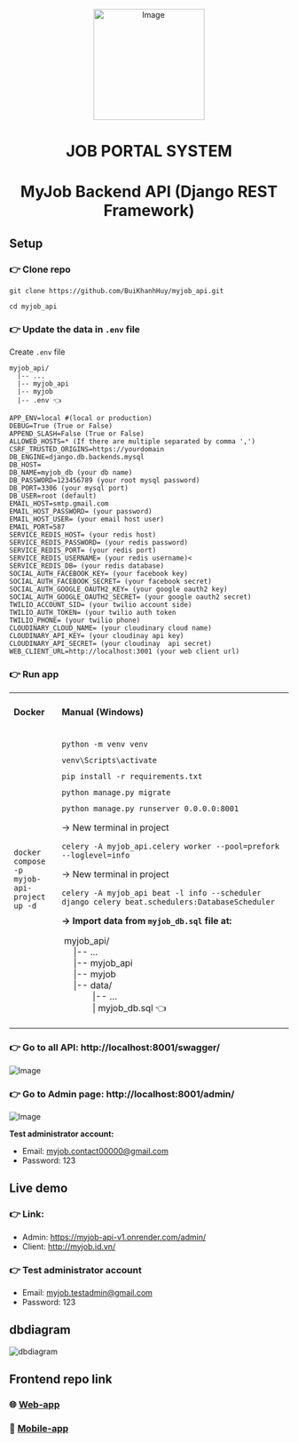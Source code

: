 <p align="center">
 <img src="https://github.com/BuiKhanhHuy/myjob_api/assets/69914972/ef0c454d-7947-46ab-a5e6-64ffe964bb3a" width="200"  alt="Image" />
</p>

<h1 align="center">JOB PORTAL SYSTEM</h1>
<h1 align="center">MyJob Backend API (Django REST Framework)</h1>

## Setup

### 👉 Clone repo

```plaintext
git clone https://github.com/BuiKhanhHuy/myjob_api.git
```

```plaintext
cd myjob_api
```

### 👉 Update the data in `.env` file 
Create `.env` file 
```plaintext
myjob_api/
  |-- ...
  |-- myjob_api
  |-- myjob
  |-- .env 👈
```

```plaintext
APP_ENV=local #(local or production)
DEBUG=True (True or False)
APPEND_SLASH=False (True or False)
ALLOWED_HOSTS=* (If there are multiple separated by comma ',')
CSRF_TRUSTED_ORIGINS=https://yourdomain
DB_ENGINE=django.db.backends.mysql
DB_HOST=
DB_NAME=myjob_db (your db name)
DB_PASSWORD=123456789 (your root mysql password)
DB_PORT=3306 (your mysql port)
DB_USER=root (default)
EMAIL_HOST=smtp.gmail.com
EMAIL_HOST_PASSWORD= (your password)
EMAIL_HOST_USER= (your email host user)
EMAIL_PORT=587
SERVICE_REDIS_HOST= (your redis host)
SERVICE_REDIS_PASSWORD= (your redis password)
SERVICE_REDIS_PORT= (your redis port) 
SERVICE_REDIS_USERNAME= (your redis username)<
SERVICE_REDIS_DB= (your redis database)
SOCIAL_AUTH_FACEBOOK_KEY= (your facebook key)
SOCIAL_AUTH_FACEBOOK_SECRET= (your facebook secret)
SOCIAL_AUTH_GOOGLE_OAUTH2_KEY= (your google oauth2 key)
SOCIAL_AUTH_GOOGLE_OAUTH2_SECRET= (your google oauth2 secret)
TWILIO_ACCOUNT_SID= (your twilio account side)
TWILIO_AUTH_TOKEN= (your twilio auth token
TWILIO_PHONE= (your twilio phone)
CLOUDINARY_CLOUD_NAME= (your cloudinary cloud name)
CLOUDINARY_API_KEY= (your cloudinay api key)
CLOUDINARY_API_SECRET= (your cloudinay  api secret)
WEB_CLIENT_URL=http://localhost:3001 (your web client url)
```

### 👉 Run app

<table>
  <tbody>
    <tr>
      <td><h4>Docker</h4></td>
      <td><h4>Manual (Windows)</h4></td>
    </tr>
    <tr>
      <td>
        <p>&nbsp;</p>
        <pre><code class="language-python">docker compose -p myjob-api-project up -d </code></pre>
        <p>&nbsp;</p>
      </td>
      <td>
        <pre><code class="language-python">python -m venv venv</code></pre>
        <pre><code class="language-python">venv\Scripts\activate</code></pre>
        <pre><code class="language-python">pip install -r requirements.txt</code></pre>
        <pre><code class="language-python">python manage.py migrate</code></pre>
        <pre><code class="language-python">python manage.py runserver 0.0.0.0:8001</code></pre>
        <p>→ New terminal in project</p>
        <pre><code class="language-python">celery -A myjob_api.celery worker --pool=prefork --loglevel=info</code></pre>
        <p>→ New terminal in project</p>
        <pre><code class="language-python">celery -A myjob_api beat -l info --scheduler django_celery_beat.schedulers:DatabaseScheduler</code></pre>
        <p>
          <strong>→ Import data from </strong
          ><code><strong>myjob_db.sql</strong></code
          ><strong> file at:</strong>
        </p>
        <p>
          &nbsp;myjob_api/<br />&nbsp; &nbsp; &nbsp;|-- ...<br />&nbsp;
          &nbsp; &nbsp;|-- myjob_api<br />&nbsp; &nbsp; &nbsp;|-- myjob<br />&nbsp;
          &nbsp; &nbsp;|-- data/<br />&nbsp; &nbsp; &nbsp; &nbsp; &nbsp;
          &nbsp; &nbsp;|-- …<br />&nbsp; &nbsp; &nbsp; &nbsp; &nbsp; &nbsp;
          &nbsp;| myjob_db.sql 👈
        </p>
      </td>
    </tr>
  </tbody>
</table>

### 👉 Go to all API: http://localhost:8001/swagger/

![Image](https://github.com/BuiKhanhHuy/myjob_api/assets/69914972/d43ffe6c-9c40-4d7c-8772-588f34616021)

### 👉 Go to Admin page: http://localhost:8001/admin/

![Image](https://github.com/BuiKhanhHuy/myjob_api/assets/69914972/1259d6d4-f94a-4086-8cd6-d2abfba64c90)

**Test administrator account:**

*   Email: [myjob.contact00000@gmail.com](mailto:myjob.testadmin@gmail.com)
*   Password: 123

## Live demo

### 👉 Link: 
* Admin: https://myjob-api-v1.onrender.com/admin/
* Client: http://myjob.id.vn/

### **👉** Test administrator account

*   Email: myjob.testadmin@gmail.com
*   Password: 123

## dbdiagram
![dbdiagram](https://github.com/BuiKhanhHuy/myjob_api/assets/69914972/b44bc3e3-2f06-40f5-8a73-440725193c59)

## Frontend repo link

### 🌐 [Web-app](https://github.com/BuiKhanhHuy/my-job-web-app)

### 📱 [Mobile-app](https://github.com/BuiKhanhHuy/MyJobApp)
